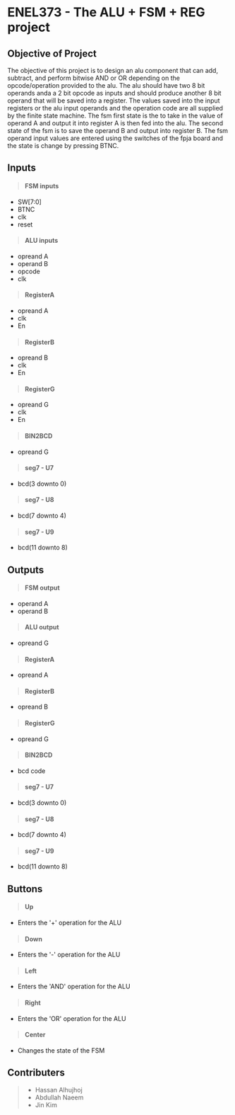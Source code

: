 # ENEL373 - The ALU + FSM + REG project


## Objective of Project
The objective of this project is to design an alu component that can add, subtract, and perform bitwise AND or OR depending on the opcode/operation provided to the alu. The alu should have two 8 bit operands anda a 2 bit opcode as inputs and should produce another 8 bit operand that will be saved into a register. The values saved into the input registers or the alu input operands and the operation code are all supplied by the finite state machine. The fsm first state is the to take in the value of operand A and output it into register A is then fed into the alu. The second state of the fsm is to save the operand B and output into register B. The fsm operand input values are entered using the switches of the fpja board and the state is change by pressing BTNC.

## Inputs

> #### FSM inputs
- SW[7:0]
- BTNC
- clk
- reset

> #### ALU inputs
- opreand A
- operand B
- opcode
- clk

> #### RegisterA
- opreand A
- clk
- En

> #### RegisterB
- opreand B
- clk
- En

> #### RegisterG
- opreand G
- clk
- En

> #### BIN2BCD
- opreand G

> #### seg7 - U7
- bcd(3 downto 0)

> #### seg7 - U8
- bcd(7 downto 4)

> #### seg7 - U9
- bcd(11 downto 8)


## Outputs

> #### FSM output
- operand A
- operand B

> #### ALU output
- opreand G

> #### RegisterA
- opreand A

> #### RegisterB
- opreand B

> #### RegisterG
- opreand G

> #### BIN2BCD
- bcd code

> #### seg7 - U7
- bcd(3 downto 0)

> #### seg7 - U8
- bcd(7 downto 4)

> #### seg7 - U9
- bcd(11 downto 8)

## Buttons

> #### Up
- Enters the '+' operation for the ALU

> #### Down
- Enters the '-' operation for the ALU

> #### Left
- Enters the 'AND' operation for the ALU

> #### Right
- Enters the 'OR' operation for the ALU

> #### Center
- Changes the state of the FSM

## Contributers
> - Hassan Alhujhoj
> - Abdullah Naeem 
> - Jin Kim